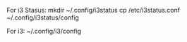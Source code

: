 
For i3 Stasus:
mkdir ~/.config/i3status
cp /etc/i3status.conf ~/.config/i3status/config

For i3:
~/.config/i3/config

